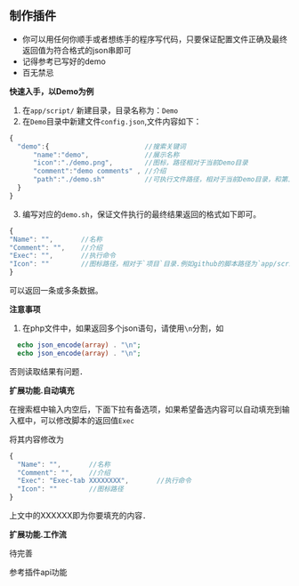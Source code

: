 制作插件
----
* 你可以用任何你顺手或者想练手的程序写代码，只要保证配置文件正确及最终返回值为符合格式的json串即可
* 记得参考已写好的demo
* 百无禁忌

**快速入手，以Demo为例**

1. 在`app/script/` 新建目录，目录名称为：`Demo`
2. 在`Demo`目录中新建文件`config.json`,文件内容如下：
  ```javascript
  {
    "demo":{                        //搜索关键词
        "name":"demo",              //展示名称
        "icon":"./demo.png",        //图标，路径相对于当前Demo目录
        "comment":"demo comments" , //介绍 
        "path":"./demo.sh"          //可执行文件路径，相对于当前Demo目录，和第三步的文件名称对应
    }
  }
```

3. 编写对应的`demo.sh`，保证文件执行的最终结果返回的格式如下即可。
  ```javascript
{
  "Name": "",       //名称
  "Comment": "",    //介绍
  "Exec": "",       //执行命令
  "Icon": ""        //图标路径，相对于`项目`目录.例如github的脚本路径为`app/script/github/github.sh`, 则图标路径为`../../script/github/github-icon.png`
}
````
可以返回一条或多条数据。

**注意事项**

1. 在php文件中，如果返回多个json语句，请使用`\n`分割，如

  ```php
    echo json_encode(array) . "\n";
    echo json_encode(array) . "\n";
  ```
  
  否则读取结果有问题．

**扩展功能.自动填充**

在搜索框中输入内空后，下面下拉有备选项，如果希望备选内容可以自动填充到输入框中，可以修改脚本的返回值`Exec`

将其内容修改为
```javascript
{
  "Name": "",       //名称
  "Comment": "",    //介绍
  "Exec": "Exec-tab XXXXXXXX",       //执行命令
  "Icon": ""        //图标路径
}
```
上文中的XXXXXX即为你要填充的内容．

**扩展功能.工作流**

待完善

参考插件api功能
